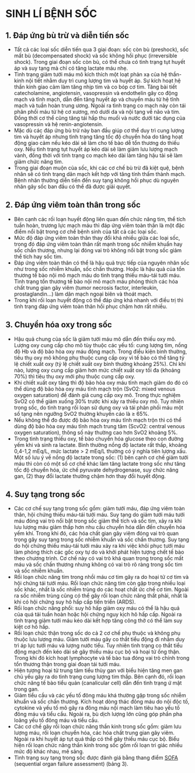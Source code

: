 # SINH LÍ BỆNH SỐC  
## 1. Đáp ứng bù trừ và diễn tiến sốc  
- Tất cả các loại sốc diễn tiến qua 3 giai đoạn: sốc còn bù (preshock), sốc mất bù (decompensated shock) và sốc không hồi phục (irreversible shock). Trong giai đoạn sốc còn bù, có thể chưa có tình trạng tụt huyết áp và suy tạng mà chỉ có tăng lactate máu nhẹ.  
- Tình trạng giảm tưới máu mô kích thích một loạt phản xạ của hệ thần-kinh nội tiết nhằm duy trì cung lượng tim và huyết áp. Sự kích hoạt hệ thần kinh giao cảm làm tăng nhịp tim và co bóp cơ tim. Tăng bài tiết catecholamine, angiotensin, vasopressin và endothelin gây co động mạch và tĩnh mạch, dẫn đến tăng huyết áp và chuyển máu từ hệ tĩnh mạch và tuần hoàn trung ương. Ngoài ra tình trạng co mạch này còn tái phân phối máu từ hệ cơ xương, mô dưới da và nội tạng về não và tim. Đồng thời cơ thể cũng tăng tái hấp thu muối và nước dưới tác dụng của vasopressin và hệ renin-angiotensin.  
- Mặc dù các đáp ứng bù trừ này ban đầu giúp cơ thể duy trì cung lượng tim và huyết áp nhưng tình trạng tăng tốc độ chuyển hóa do tăng hoạt động giao cảm nếu kéo dài sẽ làm cho tế bào dễ tổn thương do thiếu oxy. Nếu tình trạng tụt huyết áp kéo dài sẽ làm giảm lưu lượng mạch vành, đồng thời với tình trạng co mạch kéo dài làm tăng hậu tải sẽ làm giảm chức năng tim.  
- Trong giai đoạn muộn của sốc, khi các cơ chế bù trừ đã kiệt quệ, bệnh nhân sẽ có tình trạng dãn mạch kết hợp với tăng tính thấm thành mạch. Bệnh nhân thường diễn tiến đến suy tạng không hồi phục dù nguyên nhân gây sốc ban đầu có thể đã được giải quyết.  
## 2. Đáp ứng viêm toàn thân trong sốc  
- Bên cạnh các rối loạn huyết động liên quan đến chức năng tim, thể tích tuần hoàn, trương lực mạch máu thì đáp ứng viêm toàn thân là một đặc điểm nổi bật trong cơ chế bệnh sinh của tất cả các loại sốc.  
- Mức độ đáp ứng viêm toàn thân thay đổi khá nhiều giữa các loại sốc, trong đó đáp ứng viêm toàn thân rất mạnh trong sốc nhiễm khuẩn hay sốc chấn thương, nhưng lại đóng vai trò không nổi bật trong sốc giảm thể tích hay sốc tim.  
- Đáp ứng viêm toàn thân có thể là hậu quả trực tiếp của nguyên nhân sốc như trong sốc nhiễm khuẩn, sốc chấn thương. Hoặc là hậu quả của tổn thương tế bào nội mô mạch máu do tình trạng thiếu máu-tái tưới máu. Tình trạng tổn thương tế bào nội mô mạch máu phóng thich các hóa chất trung gian gây viêm (tumor necrosis factor, interleukin, prostaglandin…) làm dãn mạch ngoại biên và thoát mạch.  
- Trong khi rối loạn huyết động có thể đáp ứng khá nhanh với điều trị thì tình trạng đáp ứng viêm toàn thân hồi phục chậm hơn rất nhiều.  
## 3. Chuyển hóa oxy trong sốc  
- Hậu quả chung của sốc là giảm tưới máu mô dẫn đến thiếu oxy mô. Lượng oxy cung cấp cho mô tùy thuộc các yếu tố: cung lượng tim, nồng độ Hb và độ bão hòa oxy máu động mạch. Trong điều kiện bình thường, tiêu thụ oxy mô không phụ thuộc cung cấp oxy vì tế bào có thể tăng tỷ lệ chiết xuất oxy (tỷ lệ chiết xuất oxy bình thường khoảng 25%). Chỉ khi nào, lượng oxy cung cấp giảm hơn mức chiết xuất oxy tối đa (khoảng 70%) thì tiêu thụ oxy mới phụ thuộc cung cấp oxy.  
- Khi chiết xuất oxy tăng thì độ bão hòa oxy máu tĩnh mạch giảm do đó có thể dùng độ bão hòa oxy máu tĩnh mạch trộn (SvO2: mixed venous oxygen saturation) để đánh giá cung cấp oxy mô. Trong thực nghiệm SvO2 có thể giảm xuống 30% trước khi xảy ra thiếu oxy mô. Tuy nhiên trong sốc, do tình trạng rối loạn sử dụng oxy và tái phân phối máu một số tạng nên ngưỡng SvO2 thường khuyến cáo là ≥ 65%.  
- Nếu không thể đo được độ bão hòa oxy máu tĩnh mạch trộn thì có thể dùng độ bão hòa oxy máu tĩnh mạch trung tâm (ScvO2: central venous oxygen saturation), thông số này thường cao hơn SvO2 khoảng 5%.  
- Trong tình trạng thiếu oxy, tế bào chuyển hóa glucose theo con đường yếm khi và sinh ra lactate. Bình thường nồng độ lactate rất thấp, khoảng 0,4-1,2 mEq/L, mức lactate > 2 mEq/L thường có ý nghĩa tiên lượng xấu. Một số lưu ý về nồng độ lactate trong sốc: (1) bên cạnh cơ chế giảm tưới máu thì còn có một số cơ chế khác làm tăng lactate trong sốc như tăng tốc độ chuyển hóa, ức chế pyruvate dehydrogenase, suy chức năng gan, (2) thay đổi lactate thường chậm hơn thay đổi huyết động.  
## 4. Suy tạng trong sốc  
- Các cơ chế suy tạng trong sốc gồm: giảm tưới máu, đáp ứng viêm toàn thân, hội chứng thiếu máu-tái tưới máu. Suy tạng do giảm tưới máu tưới máu đóng vai trò nổi bật trong sốc giảm thể tích và sốc tim, xảy ra khi lưu lượng máu giảm thấp hơn nhu cầu chuyển hóa dẫn đến chuyển hóa yếm khí. Trong khi đó, các hóa chất gian gây viêm đóng vai trò quan trọng gây suy tạng trong sốc nhiễm khuẩn và sốc chấn thương. Suy tạng do hội chứng thiếu máu-tái tưới máu xảy ra khi việc khôi phục tưới máu làm phóng thích các gốc oxy tự do và khởi phát hiện tượng chết tế bào theo chương trình. Cơ chế này có vai trò khá quan trọng trong sốc mất máu và sốc chấn thương nhưng không có vai trò rõ ràng trong sốc tim và sốc nhiễm khuẩn.  
- Rối loạn chức năng tim trong nhồi máu cơ tim gây ra do hoại tử cơ tim và hội chứng tái tưới máu. Rối loạn chức năng tim còn gặp trong nhiều loại sốc khác, nhất là sốc nhiễm trùng do các hoạt chất ức chế cơ tim. Ngoài ra sốc nhiễm trùng cũng có thể gây rối loạn chức năng thất phải, nhất là khi có hội chứng suy hô hấp cấp tiến triển (ARDS).  
- Rối loạn chức năng phổi: suy hô hấp giảm oxy máu có thể là hậu quả của quá tải tuần hoàn hoặc hội chứng nguy kịch hô hấp cấp. Ngoài ra tình trạng giảm tưới máu kéo dài kết hợp tăng công thở có thể làm suy kiệt cơ hô hấp.  
- Rối loạn chức thận trong sốc do cả 2 cơ chế phụ thuộc và không phụ thuộc lưu lượng máu. Giảm tưới máu gây co thắt tiểu động đi nhằm duy trì áp lực tưới máu và lượng nước tiểu. Tuy nhiên tình trạng co thắt tiểu động mạch đến kéo dài sẽ gây thiếu máu cục bộ và hoại tử ống thận. Trong khi đó kích hoạt lymphocyte và tế bào tua đóng vai trò chính trong tổn thương thận trong giai đoạn tái tưới máu.  
- Hiện tượng hoại tử trung tâm tiểu thùy gan với biểu hiện tăng men gan chủ yếu gây ra do tình trạng cung lượng tim thấp. Bên cạnh đó, rối loạn chức năng tế bào tiểu quản (canalicular cell) dẫn đến tình trạng ứ mật trong gan.  
- Giảm tiểu cầu và các yếu tố đông máu khá thường gặp trong sốc nhiễm khuẩn và sốc chấn thương. Kích hoạt dòng thác đông máu do nội độc tố, cytokine và yếu tố mô gây ra đông máu nội mạch làm tiêu hao yếu tố đông máu và tiểu cầu. Ngoài ra, bù dịch lượng lớn cũng góp phần pha loãng yếu tố đông máu và tiểu cầu.  
- Các cơ chế gây rối loạn chức năng thần kinh trong sốc gồm: giảm lưu lượng máu, rối loạn chuyển hóa, các hóa chất trung gian gây viêm. Ngoài ra khi huyết áp tụt quá thấp có thể gây thiếu máu cục bộ. Biểu hiện rối loạn chức năng thần kinh trong sốc gồm rối loạn tri giác nhiều mức độ khác nhau, mê sảng.  
- Tình trạng suy tạng trong sốc được đánh giá bằng thang điểm [SOFA](./SOFA.md) (sequential organ failure assessment) (bảng 3).